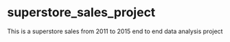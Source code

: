 # superstore_sales_project
This is a superstore sales from 2011 to 2015 end to end data analysis project
